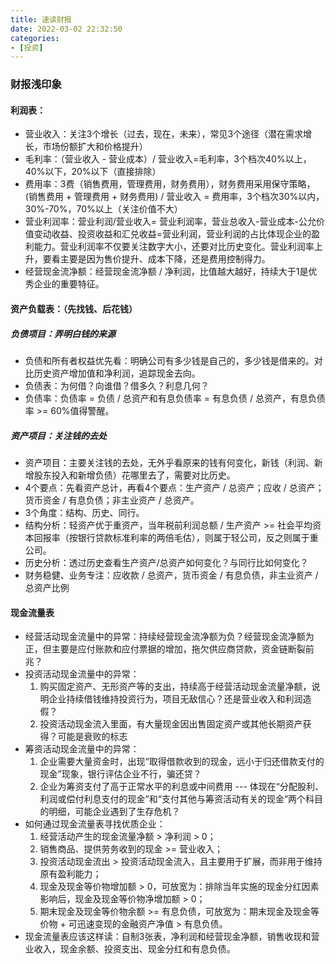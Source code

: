 ```yaml
---
title: 速读财报
date: 2022-03-02 22:32:50
categories: 
- [投资]
---
```


### 财报浅印象

#### 利润表：

- 营业收入：关注3个增长（过去，现在，未来），常见3个途径（潜在需求增长，市场份额扩大和价格提升）
- 毛利率：（营业收入 - 营业成本）/ 营业收入=毛利率，3个档次40%以上，40%以下，20%以下（直接排除）
- 费用率：3费（销售费用，管理费用，财务费用），财务费用采用保守策略，(销售费用  + 管理费用 + 财务费用) / 营业收入 = 费用率，3个档次30%以内，30%-70%，70%以上（关注价值不大）
- 营业利润率：营业利润/营业收入= 营业利润率，营业总收入-营业成本-公允价值变动收益、投资收益和汇兑收益=营业利润，营业利润的占比体现企业的盈利能力。营业利润率不仅要关注数字大小，还要对比历史变化。营业利润率上升，要看主要是因为售价提升、成本下降，还是费用控制得力。
- 经营现金流净额：经营现金流净额 / 净利润，比值越大越好，持续大于1是优秀企业的重要特征。

#### 资产负载表：（先找钱、后花钱）

##### 负债项目：弄明白钱的来源

- 负债和所有者权益优先看：明确公司有多少钱是自己的，多少钱是借来的。对比历史资产增加值和净利润，追踪现金去向。
- 负债表：为何借？向谁借？借多久？利息几何？
- 负债率：负债率 = 负债 / 总资产和有息负债率 = 有息负债 / 总资产，有息负债率 >= 60%值得警醒。

##### 资产项目：关注钱的去处

- 资产项目：主要关注钱的去处，无外乎看原来的钱有何变化，新钱（利润、新增股东投入和新增负债）花哪里去了，需要对比历史。
- 4个要点：先看资产总计，再看4个要点：生产资产 / 总资产；应收 / 总资产；货币资金 / 有息负债；非主业资产 / 总资产。
- 3个角度：结构、历史、同行。
- 结构分析：轻资产优于重资产，当年税前利润总额 / 生产资产 >= 社会平均资本回报率（按银行贷款标准利率的两倍毛估），则属于轻公司，反之则属于重公司。
- 历史分析：透过历史查看生产资产/总资产如何变化？与同行比如何变化？
- 财务稳健、业务专注：应收款 / 总资产，货币资金 / 有息负债，非主业资产 / 总资产比例

#### 现金流量表

- 经营活动现金流量中的异常：持续经营现金流净额为负？经营现金流净额为正，但主要是应付账款和应付票据的增加，拖欠供应商贷款，资金链断裂前兆？
- 投资活动现金流量中的异常：
  1. 购买固定资产、无形资产等的支出，持续高于经营活动现金流量净额，说明企业持续借钱维持投资行为，项目无敌信心？还是营业收入和利润造假？
  2. 投资活动现金流入里面，有大量现金因出售固定资产或其他长期资产获得？可能是衰败的标志
- 筹资活动现金流量中的异常：
  1. 企业需要大量资金时，出现“取得借款收到的现金，远小于归还借款支付的现金”现象，银行评估企业不行，骗还贷？
  2. 企业为筹资支付了高于正常水平的利息或中间费用 --- 体现在“分配股利、利润或偿付利息支付的现金”和“支付其他与筹资活动有关的现金”两个科目的明细，可能企业遇到了生存危机？
- 如何通过现金流量表寻找优质企业：
  1. 经营活动产生的现金流量净额 > 净利润 > 0；
  2. 销售商品、提供劳务收到的现金 >= 营业收入；
  3. 投资活动现金流出 > 投资活动现金流入，且主要用于扩展，而非用于维持原有盈利能力；
  4. 现金及现金等价物增加额 > 0，可放宽为：排除当年实施的现金分红因素影响后，现金及现金等价物净增加额 > 0；
  5. 期末现金及现金等价物余额 >= 有息负债，可放宽为：期末现金及现金等价物 + 可迅速变现的金融资产净值 > 有息负债。
- 现金流量表应该这样读：自制3张表，净利润和经营现金净额，销售收现和营业收入，现金余额、投资支出、现金分红和有息负债。